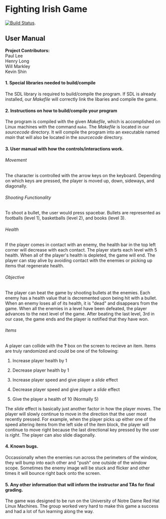 # Fighting Irish Game
[![Build Status](https://travis-ci.org/willmarkley/Fighting-Irish-Game.svg?branch=master)](https://travis-ci.org/willmarkley/Fighting-Irish-Game). 

## User Manual


__Project Contributors:__  
  Paul Lee  
  Henry Long  
  Will Markley  
  Kevin Shin  


#### 1. Special libraries needed to build/compile

The SDL library is required to build/compile the program. If SDL is already installed, our *Makefile* will correctly link the libaries and compile the game.


#### 2. Instructions on how to build/compile your program

The program is compiled with the given *Makefile*, which is accomplished on Linux machines with the command `make`.  The *Makefile* is located in our *sourcecode* directory.  It will compile the program into an executable named *main* that will also be located in the *sourcecode* directory.


#### 3. User manual with how the controls/interactions work.

###### Movement
The character is controlled with the arrow keys on the keyboard.  Depending on which keys are pressed, the player is moved up, down, sideways, and diagonally.

###### Shooting Functionality
To shoot a bullet, the user would press spacebar.  Bullets are represented as footballs (level 1), basketballs (level 2), and books (level 3).

###### Health
If the player comes in contact with an enemy, the health bar in the top left corner will decrease with each contact. The player starts each level with 5 health. When all of the player's health is depleted, the game will end.  The player can stay alive by avoiding contact with the enemies or picking up items that regenerate health.

###### Objective
The player can beat the game by shooting bullets at the enemies.  Each enemy has a health value that is decremented upon being hit with a bullet.  When an enemy loses all of its health, it is "dead" and disappears from the game.  When all the enemies in a level have been defeated, the player advances to the next level of the game.  After beating the last level, 3rd in our case, the game ends and the player is notified that they have won.

###### Items
A player can collide with the **?** box on the screen to recieve an item.  Items are truly randomized and could be one of the following:  

1. Increase player health by 1

2. Decrease player health by 1

3. Increase player speed and give player a *slide* effect

4. Decrease player speed and give player a *slide* effect

5. Give the player a health of 10 (Normally 5)
		
The *slide* effect is basically just another factor in how the player moves. The player will slowly continue to move in the direction that the user most recently pressed. For example, when the player picks up either one of the speed altering items from the left side of the item block, the player will continue to move right because the last directional key pressed by the user is *right*. The player can also slide diagonally.

#### 4. Known bugs.
Occassionally when the enemies run across the perimeters of the window, they will bump into each other and "push" one outside of the window scope. Sometimes the enemy image will be stuck and flicker and other times it will bounce right back onto the screen.

#### 5. Any other information that will inform the instructor and TAs for final grading.

The game was designed to be run on the University of Notre Dame Red Hat Linux Machines.  The group worked very hard to make this game a success and had a lot of fun learning along the way.


